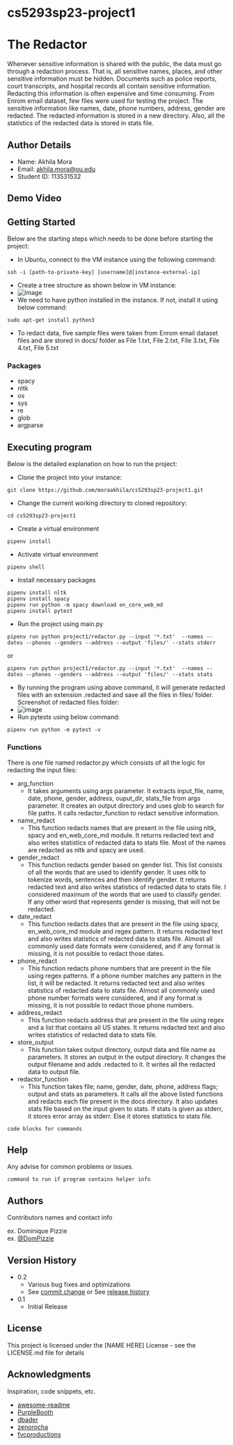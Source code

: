 # cs5293sp23-project1
# The Redactor

Whenever sensitive information is shared with the public, the data must go through a redaction process. That is, all sensitive names, places, and other sensitive information must be hidden. Documents such as police reports, court transcripts, and hospital records all contain sensitive information. Redacting this information is often expensive and time consuming.
From Enrom email dataset, few files were used for testing the project. The sensitive information like names, date, phone numbers, address, gender are redacted. The redacted information is stored in a new directory. Also, all the statistics of the redacted data is stored in stats file.

## Author Details
* Name: Akhila Mora
* Email: akhila.mora@ou.edu
* Student ID: 113531532

## Demo Video


## Getting Started

Below are the starting steps which needs to be done before starting the project:
* In Ubuntu, connect to the VM instance using the following command:
```
ssh -i [path-to-private-key] [username]@[instance-external-ip]
```
* Create a tree structure as shown below in VM instance:
* ![image](https://user-images.githubusercontent.com/113566461/229966821-0577dc91-024a-4856-a767-0d4d0c130712.png)
* We need to have python installed in the instance. If not, install it using below command:
```
sudo apt-get install python3
```
* To redact data, five sample files were taken from Enrom email dataset files and are stored in docs/ folder as File 1.txt, File 2.txt, File 3.txt, File 4.txt, File 5.txt

### Packages

* spacy
* nltk
* os
* sys
* re
* glob
* argparse

## Executing program

Below is the detailed explanation on how to run the project:
* Clone the project into your instance:
```
git clone https://github.com/moraakhila/cs5293sp23-project1.git
```
* Change the current working directory to cloned repository:
```
cd cs5293sp23-project1
```
* Create a virtual environment
```
pipenv install
```
* Activate virtual environment
```
pipenv shell
```
* Install necessary packages
```
pipenv install nltk
pipenv install spacy
pipenv run python -m spacy download en_core_web_md
pipenv install pytest
```
* Run the project using main.py
```
pipenv run python project1/redactor.py --input '*.txt'  --names --dates --phones --genders --address --output 'files/' --stats stderr
```
or
```
pipenv run python project1/redactor.py --input '*.txt'  --names --dates --phones --genders --address --output 'files/' --stats stats
```
* By running the program using above command, it will generate redacted files with an extension .redacted and save all the files in files/ folder. Screenshot of redacted files folder:
* ![image](https://user-images.githubusercontent.com/113566461/229969365-2b808578-c0a2-45d4-9df1-c3b51573c786.png)
* Run pytests using below command:
```
pipenv run python -m pytest -v
```

### Functions
There is one file named redactor.py which consists of all the logic for redacting the input files:
* arg_function
   * It takes arguments using args parameter. It extracts input_file, name, date, phone, gender, address, ouput_dir, stats_file from args parameter. It creates an output directory and uses glob to search for file paths. It calls redactor_function to redact sensitive information.
* name_redact
   * This function redacts names that are present in the file using nltk, spacy and en_web_core_md module.  It returns redacted text and also writes statistics of redacted data to stats file. Most of the names are redacted as nltk and spacy are used.
* gender_redact
   * This function redacts gender based on gender list. This list consists of all the words that are used to identify gender. It uses nltk to tokenize words, sentences and then identify gender. It returns redacted text and also writes statistics of redacted data to stats file. I considered maximum of the words that are used to classify gender. If any other word that represents gender is missing, that will not be redacted.
* date_redact
   * This function redacts dates that are present in the file using spacy, en_web_core_md module and regex pattern. It returns redacted text and also writes statistics of redacted data to stats file. Almost all commonly used date formats were considered, and if any format is missing, it is not possible to redact those dates.
* phone_redact
   * This function redacts phone numbers that are present in the file using regex patterns. If a phone number matches any pattern in the list, it will be redacted. It returns redacted text and also writes statistics of redacted data to stats file. Almost all commonly used phone number formats were considered, and if any format is missing, it is not possible to redact those phone numbers.
* address_redact
   * This function redacts address that are present in the file using regex and a list that contains all US states. It returns redacted text and also writes statistics of redacted data to stats file.
* store_output
   * This function takes output directory, output data and file name as parameters. It stores an output in the output directory. It changes the output filename and adds .redacted to it. It writes all the redacted data to output file.
* redactor_function
   * This function takes file; name, gender, date, phone, address flags; output and stats as parameters. It calls all the above listed functions and redacts each file present in the docs directory. It also updates stats file based on the input given to stats. If stats is given as stderr, it stores error array as stderr. Else it stores statistics to stats file.
```
code blocks for commands
```

## Help

Any advise for common problems or issues.
```
command to run if program contains helper info
```

## Authors

Contributors names and contact info

ex. Dominique Pizzie  
ex. [@DomPizzie](https://twitter.com/dompizzie)

## Version History

* 0.2
    * Various bug fixes and optimizations
    * See [commit change]() or See [release history]()
* 0.1
    * Initial Release

## License

This project is licensed under the [NAME HERE] License - see the LICENSE.md file for details

## Acknowledgments

Inspiration, code snippets, etc.
* [awesome-readme](https://github.com/matiassingers/awesome-readme)
* [PurpleBooth](https://gist.github.com/PurpleBooth/109311bb0361f32d87a2)
* [dbader](https://github.com/dbader/readme-template)
* [zenorocha](https://gist.github.com/zenorocha/4526327)
* [fvcproductions](https://gist.github.com/fvcproductions/1bfc2d4aecb01a834b46)
